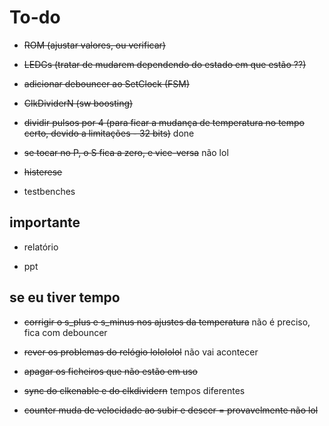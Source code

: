 # To-do

- ~~ROM (ajustar valores, ou verificar)~~

- ~~LEDGs (tratar de mudarem dependendo do estado em que estão ??)~~

- ~~adicionar debouncer ao SetClock (FSM)~~

- ~~ClkDividerN (sw boosting)~~

- ~~dividir pulsos por 4 (para ficar a mudança de temperatura no tempo certo, devido a limitações - 32 bits)~~ done

- ~~se tocar no P, o S fica a zero, e vice-versa~~ não lol

- ~~histerese~~

- testbenches

## importante

- relatório

- ppt

## se eu tiver tempo

- ~~corrigir o s_plus e s_minus nos ajustes da temperatura~~ não é preciso, fica com debouncer

- ~~rever os problemas do relógio lolololol~~ não vai acontecer

- ~~apagar os ficheiros que não estão em uso~~

- ~~sync do clkenable e do clkdividern~~ tempos diferentes

- ~~counter muda de velocidade ao subir e descer = provavelmente não lol~~